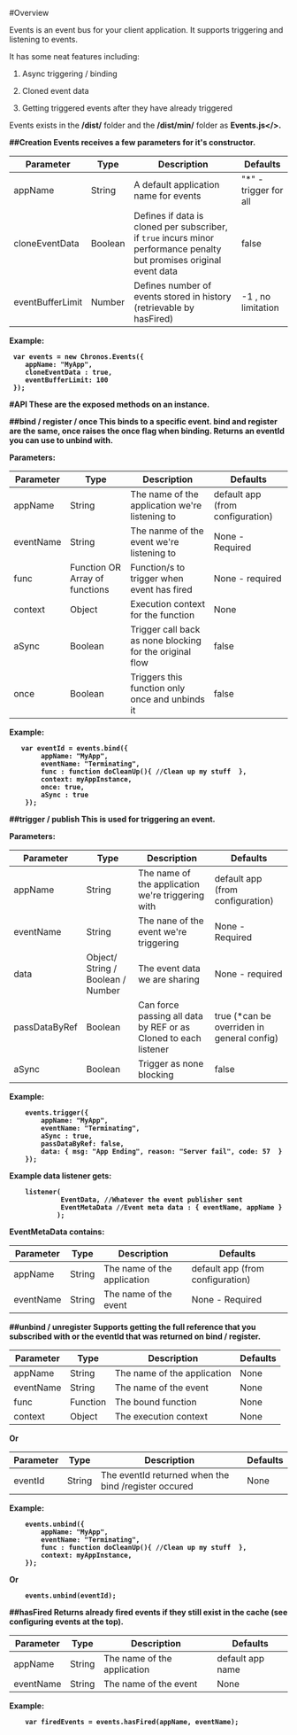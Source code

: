 #Overview

Events is an event bus for your client application.
It supports triggering and listening to events.

It has some neat features including:

1. Async triggering / binding

2. Cloned event data

3. Getting triggered events after they have already triggered

Events exists in the <b>/dist/</b> folder and the <b>/dist/min/</b> folder as <b>Events.js</>.

##Creation
Events receives a few parameters for it's constructor.

| Parameter | Type | Description |  Defaults |
| ---       | ---  | ---         | ---       |
| appName | String | A default application name for events | "*" - trigger for all |
| cloneEventData | Boolean | Defines if data is cloned per subscriber, if ```true``` incurs minor performance penalty but promises original event data | false |
| eventBufferLimit | Number | Defines number of events stored in history (retrievable by hasFired) | -1 , no limitation |

Example:
```
 var events = new Chronos.Events({
    appName: "MyApp",
    cloneEventData : true,
    eventBufferLimit: 100
 });
 ```

#API
These are the exposed methods on an instance.

##bind / register / once
This binds to a specific event.
<b>bind</b> and <b>register</b> are the same, <b>once</b> raises the once flag when binding.
Returns an eventId you can use to unbind with.

Parameters:

| Parameter | Type | Description |  Defaults |
| ---       | ---  | ---         | ---       |
| appName | String | The name of the application we're listening to | default app (from configuration) |
| eventName | String | The nanme of the event we're listening to | None - Required |
| func | Function OR Array of functions | Function/s to trigger when event has fired | None - required |
| context | Object | Execution context for the function | None |
| aSync | Boolean | Trigger call back as none blocking for the original flow | false |
| once | Boolean | Triggers this function only once and unbinds it| false |

Example:
```
   var eventId = events.bind({
        appName: "MyApp",
        eventName: "Terminating",
        func : function doCleanUp(){ //Clean up my stuff  },
        context: myAppInstance,
        once: true,
        aSync : true
    });
```

##trigger / publish
This is used for triggering an event.

Parameters:

| Parameter | Type | Description |  Defaults |
| ---       | ---  | ---         | ---       |
| appName | String | The name of the application we're triggering with| default app (from configuration) |
| eventName | String | The nane of the event we're triggering | None - Required |
| data | Object/ String / Boolean / Number | The event data we are sharing | None - required |
| passDataByRef | Boolean | Can force passing all data by REF or as Cloned to each listener| true (*can be overriden in general config) |
| aSync | Boolean | Trigger as none blocking | false |

Example:
```
    events.trigger({
        appName: "MyApp",
        eventName: "Terminating",
        aSync : true,
        passDataByRef: false,
        data: { msg: "App Ending", reason: "Server fail", code: 57  }
    });
```

Example data listener gets:
```
    listener(
             EventData, //Whatever the event publisher sent
             EventMetaData //Event meta data : { eventName, appName }
            );
```
EventMetaData contains:

| Parameter | Type | Description |  Defaults |
| ---       | ---  | ---         | ---       |
| appName | String | The name of the application | default app (from configuration) |
| eventName | String | The name of the event | None - Required |


##unbind / unregister
Supports getting the full reference that you subscribed with or the eventId that was returned on bind / register.

| Parameter | Type | Description |  Defaults |
| ---       | ---  | ---         | ---       |
| appName | String | The name of the application | None |
| eventName | String | The name of the event | None |
| func | Function | The bound function | None |
| context | Object | The execution context | None |

Or

| Parameter | Type | Description |  Defaults |
| ---       | ---  | ---         | ---       |
| eventId | String | The eventId returned when the bind /register occured | None |


Example:

```
    events.unbind({
        appName: "MyApp",
        eventName: "Terminating",
        func : function doCleanUp(){ //Clean up my stuff  },
        context: myAppInstance,
    });
```

Or

```
    events.unbind(eventId);
```

##hasFired
Returns already fired events if they still exist in the cache (see configuring events at the top).

| Parameter | Type | Description |  Defaults |
| ---       | ---  | ---         | ---       |
| appName | String | The name of the application | default app name |
| eventName | String | The name of the event | None |

Example:

```
    var firedEvents = events.hasFired(appName, eventName);

```


